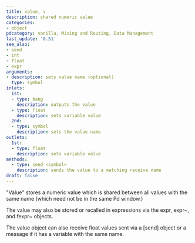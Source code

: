 ```yaml
---
title: value, v
description: shared numeric value
categories:
- object
pdcategory: vanilla, Mixing and Routing, Data Management
last_update: '0.51'
see_also:
- send
- int
- float
- expr
arguments:
- description: sets value name (optional)
  type: symbol
inlets:
  1st:
  - type: bang
    description: outputs the value
  - type: float
    description: sets variable value
  2nd:
  - type: symbol
    description: sets the value name
outlets:
  1st:
  - type: float
    description: sets variable value
methods:
  - type: send <symbol>
    description: sends the value to a matching receive name
draft: false
---
```

"Value" stores a numeric value which is shared between all values with the same name (which need not be in the same Pd window.)

The value may also be stored or recalled in expressions via the expr, expr~, and fexpr~ objects.

The value object can also receive float values sent via a [send] object or a message if it has a variable with the same name.
